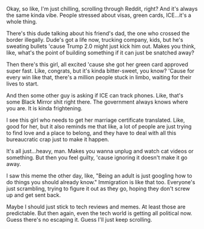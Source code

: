 Okay, so like, I'm just chilling, scrolling through Reddit, right? And it's always the same kinda vibe. People stressed about visas, green cards, ICE...it's a whole thing.

There's this dude talking about his friend's dad, the one who crossed the border illegally. Dude's got a life now, trucking company, kids, but he's sweating bullets 'cause Trump 2.0 might just kick him out. Makes you think, like, what's the point of building something if it can just be snatched away?

Then there's this girl, all excited 'cause she got her green card approved super fast. Like, congrats, but it's kinda bitter-sweet, you know? 'Cause for every win like that, there's a million people stuck in limbo, waiting for their lives to start.

And then some other guy is asking if ICE can track phones. Like, that's some Black Mirror shit right there. The government always knows where you are. It is kinda frightening.

I see this girl who needs to get her marriage certificate translated. Like, good for her, but it also reminds me that like, a lot of people are just trying to find love and a place to belong, and they have to deal with all this bureaucratic crap just to make it happen.

It's all just...heavy, man. Makes you wanna unplug and watch cat videos or something. But then you feel guilty, 'cause ignoring it doesn't make it go away.

I saw this meme the other day, like, "Being an adult is just googling how to do things you should already know." Immigration is like that too. Everyone's just scrambling, trying to figure it out as they go, hoping they don't screw up and get sent back.

Maybe I should just stick to tech reviews and memes. At least those are predictable. But then again, even the tech world is getting all political now. Guess there's no escaping it. Guess I'll just keep scrolling.